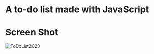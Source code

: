 # A to-do list made with JavaScript 

# Screen Shot

![ToDoList2023](https://user-images.githubusercontent.com/67474480/224762025-94d10c13-8f87-4cd9-8f1b-9583ec38c407.png)
